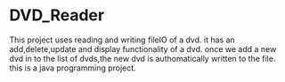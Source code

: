# DVD_Reader
This project uses reading and writing fileIO of a dvd.
it has an add,delete,update and display functionality of a dvd.
once we add a new dvd in to the list of dvds,the new dvd is authomatically written to the file. 
this is a java programming project.
